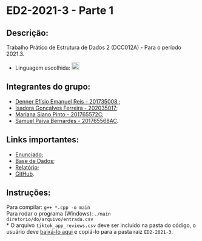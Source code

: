 # ED2-2021-3 - **Parte 1**

## Descrição:

Trabalho Prático de Estrutura de Dados 2 (DCC012A) - Para o período 2021.3. <br>
* Linguagem escolhida:  <img alt="C++" src="https://www.alura.com.br/artigos/assets/formacao-linguagem-c-plus-plus/img-01.png" width="20"></img>

## Integrantes do grupo:

* [Denner Efísio Emanuel Reis - 201735008 ](https://github.com/dennerEfisio);
* [Isadora Gonçalves Ferreira - 202035017](https://github.com/isa56/);
* [Mariana Siano Pinto - 201765572C](https://github.com/MarianaSiano07);
* [Samuel Paiva Bernardes - 201765568AC](https://github.com/samuka105).

## Links importantes:

* [Enunciado](https://docs.google.com/document/d/1lA0CanKVI4AMvISG0nBO6fv0GbYeAgeUWIFd_FjjpmU/edit);
* [Base de Dados](https://www.kaggle.com/shivamb/35-million-tiktok-mobile-app-reviews);
* [Relatório](https://docs.google.com/document/d/1gvMfNZZx5tL2OjKo3H_hK4cd8vFteKP-9-ZkTID7shw/edit?usp=sharing);
* [GitHub](https://github.com/isa56/ED2-2021-3).

## Instruções:
Para compilar: `g++ *.cpp -o main`
<br>
Para rodar o programa (Windows): `./main diretorio/do/arquivo/entrada.csv`
<br>
\* O arquivo `tiktok_app_reviews.csv` deve ser incluído na pasta do código, o usuário deve [baixá-lo aqui](https://www.kaggle.com/shivamb/35-million-tiktok-mobile-app-reviews) e copiá-lo para a pasta raiz `ED2-2021-3`.

<br>

